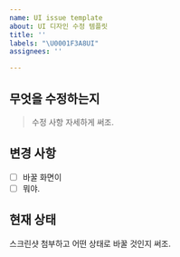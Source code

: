 ```yaml
---
name: UI issue template
about: UI 디자인 수정 템플릿
title: ''
labels: "\U0001F3A8UI"
assignees: ''

---
```


## 무엇을 수정하는지
>  수정 사항 자세하게 써조.

## 변경 사항
- [ ] 바꿀 화면이
- [ ] 뭐야.

## 현재 상태
스크린샷 첨부하고 어떤 상태로 바꿀 것인지 써조.
